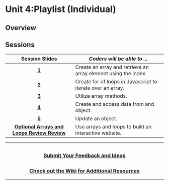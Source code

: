 # Unit 4:Playlist (Individual)

## Overview

## Sessions

|                                                                           Session Slides                                                                           | _Coders will be able to ..._                                   |
| :----------------------------------------------------------------------------------------------------------------------------------------------------------------: | -------------------------------------------------------------- |
|                                                                             [**1**]()                                                                              | Create an array and retrieve an array element using the index. |
|                                                                             [**2**]()                                                                              | Create for of loops in Javascript to iterate over an array.    |
|                                                                             [**3**]()                                                                              | Utilize array methods.                                         |
|                                                                             [**4**]()                                                                              | Create and access data from and object.                        |
|                                                                             [**5**]()                                                                              | Update an object.                                              |
| [**Optional Arrays and Loops Review Review**](https://docs.google.com/presentation/d/1URnbmtHOuxLpXu6l14zseNLcJQM3nkT0PtQEIl-9OT0/edit#slide=id.g89b2d7bd6b_0_257) | Use arrays and loops to build an interactive website.          |

---

## <h3 align="center"><a href="https://forms.gle/vyAD1HFwXHZMRXrr9">Submit Your Feedback and Ideas</a></h3>

## <h3 align="center"><a href="https://github.com/itscodenation/curriculum-20-21/wiki">Check out the Wiki for Additional Resources</a></h3>

---
